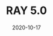 ---
layout: index
title: RAY 5.0
date: 2020-10-17

cover:
  image: com.png
  background: cover.jpg
  subtitle: Rescue Action by Youth .gov 2021
  description: 不畏疫情展開線上協作，<br>挑戰在雲端上改造公部門網站的可能！

origin:
  items:
    - type: WHY
      title: 「網站改造，青年之事」
      content: 公部門網站的改造之事，你我都可能成為行動的一份子。<br>從第一屆 RAY 1.0 的政府網站體檢到 RAY 5.0 網站改造，我們持續地邀請青年學子參與其中，藉由各自的設計、資訊專長，共創公部門網站更好的使用者體驗，以及探索政府網站更多的設計可能。今年的計畫我們邀請了 14 位來自不同大專院校之同學，包含服務設計、介面設計、視覺設計、資訊工程等多元背景人才，與國發會及相關部會協作，為四個公部門網站進行一系列地交流、研究與設計。
      image: origin.jpg
    - type: WHAT
      title: 改造網站的組合技
      content: 為確保工作重點一致、檢測後獲得明確結果，PDIS 小組整理出適用於 2020 年 RAY 計畫的使用者體驗「設計六步驟」。在計畫開始時， PDIS 即舉辦說明會，講解此六步驟及執行期程，並確保同學對於訪談、研究有一定掌握度，以奠基後續設計和原型產出的基礎品質。此設計六步驟除了讓同學們明確掌握自身專案進度，也可供往後相關單位參考。
      image: origin.jpg
    - type: HOW
      title: 「主動出擊，部會共同參與」
      content: 數位服務的改造過程必須持續納入多方意見，同時引導不同的行動者參與設計行動，例如：對應部會、相關行政單位等利害關係人，這使整個行動能夠兼容實作可行性、合理業務範圍及更多設計可能。<br>因此，在見習過程中，同學們與部會人員共同參與了多場工作坊，透過一系列的設計工具，深入地瞭解服務提供者的想法；同時建立線下的協作模式，邀請部會持續參與設計過程，以確認進度和互相交流。
      image: origin.jpg

result:
  projects:
    - title: 勞動部勞工保險局e化服務系統
      subtitle: 讓你人生的每個階段都安心
      image: com.png
      link: project1
      members:
        - name: 唐鳳
          image: user1.png
        - name: 蘇貞昌
          image: user2.jpg
        - name: 蔡英文
          image: user3.jpg
    - title: 勞動部勞工保險局e化服務系統
      subtitle: 讓你人生的每個階段都安心
      image: com.png
      link: project2
      members:
        - name: 唐鳳
          image: user1.png
        - name: 蘇貞昌
          image: user2.jpg
        - name: 蔡英文
          image: user3.jpg
    - title: 勞動部勞工保險局e化服務系統
      subtitle: 讓你人生的每個階段都安心
      image: com.png
      link: project3
      members:
        - name: 唐鳳
          image: user1.png
        - name: 蘇貞昌
          image: user2.jpg
        - name: 蔡英文
          image: user3.jpg
    - title: 勞動部勞工保險局e化服務系統
      subtitle: 讓你人生的每個階段都安心
      image: com.png
      link: project4
      members:
        - name: 唐鳳
          image: user1.png
        - name: 蘇貞昌
          image: user2.jpg
        - name: 蔡英文
          image: user3.jpg
---